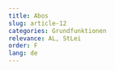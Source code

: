 ```yaml
---
title: Abos
slug: article-12
categories: Grundfunktionen
relevance: AL, StLei
order: F
lang: de
---
```

